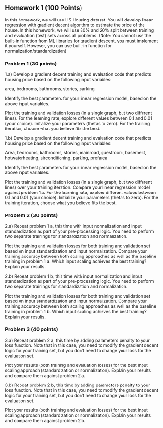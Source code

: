 ## Homework 1 (100 Points)

In this homework, we will use US Housing dataset. You will develop linear regression with gradient decent algorithm to estimate the price of the house. In this homework, we will use 80% and 20% split between training and evaluation (test) sets across all problems. (Note: You cannot use the built-in function from ML libraries for gradient descent, you must implement it yourself. However, you can use built-in function for normalization/standardization)

 

### Problem 1 (30 points)

1.a) Develop a gradient decent training and evaluation code that predicts housing price based on the following input variables:

area, bedrooms, bathrooms, stories, parking

Identify the best parameters for your linear regression model, based on the above input variables. 

Plot the training and validation losses (in a single graph, but two different lines). For the learning rate, explore different values between 0.1 and 0.01 (your choice). Initialize your parameters (thetas to zero). For the training iteration, choose what you believe fits the best. 

 

1.b) Develop a gradient decent training and evaluation code that predicts housing price based on the following input variables:

Area, bedrooms, bathrooms, stories, mainroad, guestroom, basement, hotwaterheating, airconditioning, parking, prefarea

Identify the best parameters for your linear regression model, based on the above input variables. 

Plot the training and validation losses (in a single graph, but two different lines) over your training iteration. Compare your linear regression model against problem 1 a. For the learning rate, explore different values between 0.1 and 0.01 (your choice). Initialize your parameters (thetas to zero). For the training iteration, choose what you believe fits the best. 

 

### Problem 2 (30 points)

2.a) Repeat problem 1 a, this time with input normalization and input standardization as part of your pre-processing logic. You need to perform two separate trainings for standardization and normalization. 

Plot the training and validation losses for both training and validation set based on input standardization and input normalization. Compare your training accuracy between both scaling approaches as well as the baseline training in problem 1 a. Which input scaling achieves the best training? Explain your results.

 

2.b) Repeat problem 1 b, this time with input normalization and input standardization as part of your pre-processing logic. You need to perform two separate trainings for standardization and normalization. 

Plot the training and validation losses for both training and validation set based on input standardization and input normalization. Compare your training accuracy between both scaling approaches as well as the baseline training in problem 1 b. Which input scaling achieves the best training? Explain your results.

 

### Problem 3 (40 points)

3.a) Repeat problem 2 a, this time by adding parameters penalty to your loss function. Note that in this case, you need to modify the gradient decent logic for your training set, but you don’t need to change your loss for the evaluation set.  

Plot your results (both training and evaluation losses) for the best input scaling approach (standardization or normalization). Explain your results and compare them against problem 2 a. 

3.b) Repeat problem 2 b, this time by adding parameters penalty to your loss function. Note that in this case, you need to modify the gradient decent logic for your training set, but you don’t need to change your loss for the evaluation set.  

Plot your results (both training and evaluation losses) for the best input scaling approach (standardization or normalization). Explain your results and compare them against problem 2 b. 
